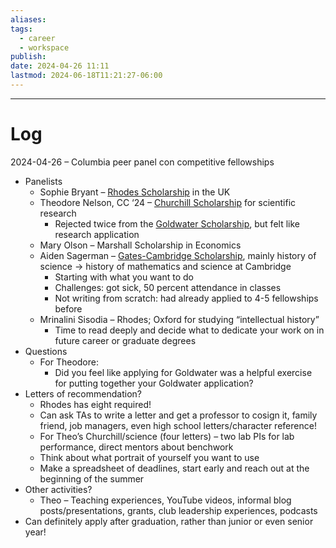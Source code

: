 ```yaml
---
aliases: 
tags:
  - career
  - workspace
publish: 
date: 2024-04-26 11:11
lastmod: 2024-06-18T11:21:27-06:00
---
```




---
# Log

2024-04-26 – Columbia peer panel con competitive fellowships

- Panelists
	- Sophie Bryant – [Rhodes Scholarship](https://urf.columbia.edu/fellowship/rhodes-scholarships) in the UK
	- Theodore Nelson, CC ‘24 – [Churchill Scholarship](https://urf.columbia.edu/fellowship/churchill-scholarships) for scientific research
		- Rejected twice from the [Goldwater Scholarship](https://urf.columbia.edu/fellowship/goldwater-scholarships), but felt like research application
	- Mary Olson – Marshall Scholarship in Economics
	- Aiden Sagerman – [Gates-Cambridge Scholarship](https://urf.columbia.edu/fellowship/gates-cambridge-scholarships), mainly history of science → history of mathematics and science at Cambridge
		- Starting with what you want to do
		- Challenges: got sick, 50 percent attendance in classes
		- Not writing from scratch: had already applied to 4-5 fellowships before
	- Mrinalini Sisodia – Rhodes; Oxford for studying “intellectual history”
		- Time to read deeply and decide what to dedicate your work on in future career or graduate degrees
- Questions
	- For Theodore:
		- Did you feel like applying for Goldwater was a helpful exercise for putting together your Goldwater application?
- Letters of recommendation?
	- Rhodes has eight required!
	- Can ask TAs to write a letter and get a professor to cosign it, family friend, job managers, even high school letters/character reference!
	- For Theo’s Churchill/science (four letters) – two lab PIs for lab performance, direct mentors about benchwork
	- Think about what portrait of yourself you want to use
	- Make a spreadsheet of deadlines, start early and reach out at the beginning of the summer
- Other activities?
	- Theo – Teaching experiences, YouTube videos, informal blog posts/presentations, grants, club leadership experiences, podcasts
- Can definitely apply after graduation, rather than junior or even senior year!